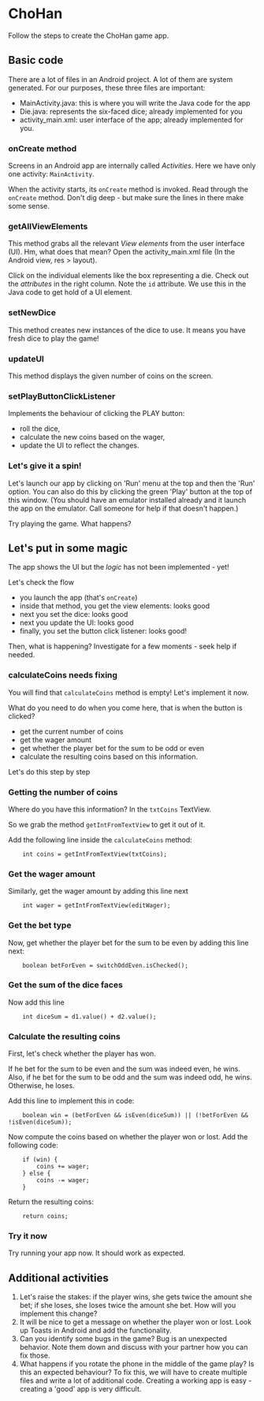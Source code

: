 # ChoHan

Follow the steps to create the ChoHan game app.

## Basic code

There are a lot of files in an Android project. A lot of them are system generated. 
For our purposes, these three files are important:
- MainActivity.java: this is where you will write the Java code for the app
- Die.java: represents the six-faced dice; already implemented for you
- activity_main.xml: user interface of the app; already implemented for you.

### onCreate method

Screens in an Android app are internally called *Activities*. 
Here we have only one activity: `MainActivity`.

When the activity starts, its `onCreate` method is invoked.
Read through the `onCreate` method. Don't dig deep - but make sure the lines in there make some sense.

### getAllViewElements

This method grabs all the relevant *View elements* from the user interface (UI). Hm, what does that mean?
Open the activity_main.xml file (In the Android view, res > layout).

Click on the individual elements like the box representing a die. Check out the *attributes* in the right column.
Note the `id` attribute. We use this in the Java code to get hold of a UI element.

### setNewDice

This method creates new instances of the dice to use. It means you have fresh dice to play the game!

### updateUI

This method displays the given number of coins on the screen.

### setPlayButtonClickListener

Implements the behaviour of clicking the PLAY button: 
- roll the dice, 
- calculate the new coins based on the wager, 
- update the UI to reflect the changes.

### Let's give it a spin!

Let's launch our app by clicking on 'Run' menu at the top and then the 'Run' option. 
You can also do this by clicking the green 'Play' button at the top of this window.
(You should have an emulator installed already and it launch the app on the emulator. 
Call someone for help if that doesn't happen.)

Try playing the game. What happens?

## Let's put in some magic

The app shows the UI but the *logic* has not been implemented - yet!

Let's check the flow 
- you launch the app (that's `onCreate`)
- inside that method, you get the view elements: looks good
- next you set the dice: looks good
- next you update the UI: looks good
- finally, you set the button click listener: looks good!

Then, what is happening? Investigate for a few moments - seek help if needed.

### calculateCoins needs fixing

You will find that `calculateCoins` method is empty! Let's implement it now.

What do you need to do when you come here, that is when the button is clicked?

- get the current number of coins
- get the wager amount
- get whether the player bet for the sum to be odd or even
- calculate the resulting coins based on this information.

Let's do this step by step

### Getting the number of coins

Where do you have this information? In the `txtCoins` TextView.

So we grab the method `getIntFromTextView` to get it out of it.

Add the following line inside the `calculateCoins` method:

        int coins = getIntFromTextView(txtCoins);

### Get the wager amount

Similarly, get the wager amount by adding this line next

        int wager = getIntFromTextView(editWager);

### Get the bet type

Now, get whether the player bet for the sum to be even by adding this line next:

        boolean betForEven = switchOddEven.isChecked();

### Get the sum of the dice faces

Now add this line

        int diceSum = d1.value() + d2.value();

### Calculate the resulting coins

First, let's check whether the player has won.

If he bet for the sum to be even and the sum was indeed even, he wins.
Also, if he bet for the sum to be odd and the sum was indeed odd, he wins.
Otherwise, he loses.

Add this line to implement this in code:

        boolean win = (betForEven && isEven(diceSum)) || (!betForEven && !isEven(diceSum));

Now compute the coins based on whether the player won or lost. Add the following code:

        if (win) {
            coins += wager;
        } else {
            coins -= wager;
        }

Return the resulting coins:

        return coins;

### Try it now

Try running your app now. It should work as expected.

## Additional activities

1. Let's raise the stakes: if the player wins, she gets twice the amount she bet; if she loses, she loses twice the amount she bet. How will you implement this change?
2. It will be nice to get a message on whether the player won or lost. Look up Toasts in Android and add the functionality.
3. Can you identify some bugs in the game? Bug is an unexpected behavior. Note them down and discuss with your partner how you can fix those.
4. What happens if you rotate the phone in the middle of the game play? Is this an expected behaviour? To fix this, we will have to create multiple files and write a lot of additional code. Creating a working app is easy - creating a 'good'
 app is very difficult.